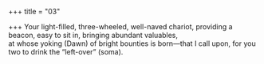 +++
title = "03"

+++
Your light-filled, three-wheeled, well-naved chariot, providing a beacon,  easy to sit in, bringing abundant valuables,  
at whose yoking (Dawn) of bright bounties is born—that I call upon, for  you two to drink the “left-over” (soma).  